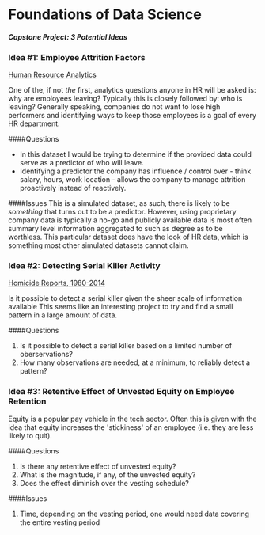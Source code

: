 # Foundations of Data Science
#### *Capstone Project: 3 Potential Ideas*



### Idea #1: Employee Attrition Factors

[Human Resource Analytics](https://www.kaggle.com/ludobenistant/hr-analytics)

One of the, if not _the_ first, analytics questions anyone in HR will be asked is: why are employees leaving?  Typically this is closely followed by: who is leaving?  Generally speaking, companies do not want to lose high performers and identifying ways to keep those employees is a goal of every HR department.

####Questions
* In this dataset I would be trying to determine if the provided data could serve as a predictor of who will leave.
* Identifying a predictor the company has influence / control over - think salary, hours, work location - allows the company to manage attrition proactively instead of reactively.

####Issues
This is a simulated dataset, as such, there is likely to be _something_ that turns out to be a predictor.  However, using proprietary company data is typically a no-go and publicly available data is most often summary level information aggregated to such as degree as to be worthless.  This particular dataset does have the look of HR data, which is something most other simulated datasets cannot claim.




### Idea #2: Detecting Serial Killer Activity

[Homicide Reports, 1980-2014](https://www.kaggle.com/murderaccountability/homicide-reports)

Is it possible to detect a serial killer given the sheer scale of information available  This seems like an interesting project to try and find a small pattern in a large amount of data.

####Questions
1. Is it possible to detect a serial killer based on a limited number of oberservations?
2. How many observations are needed, at a minimum, to reliably detect a pattern?




### Idea #3: Retentive Effect of Unvested Equity on Employee Retention

Equity is a popular pay vehicle in the tech sector.  Often this is given with the idea that equity increases the 'stickiness' of an employee (i.e. they are less likely to quit).  

####Questions
1. Is there any retentive effect of unvested equity?
2. What is the magnitude, if any, of the unvested equity?
3. Does the effect diminish over the vesting schedule?

####Issues
1. Time, depending on the vesting period, one would need data covering the entire vesting period